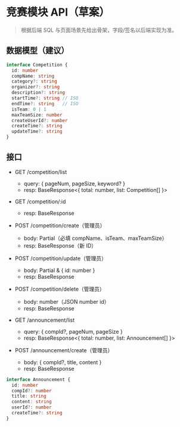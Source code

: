 # 竞赛模块 API（草案）

> 根据后端 SQL 与页面场景先给出骨架，字段/签名以后端实现为准。

## 数据模型（建议）
```ts
interface Competition {
  id: number
  compName: string
  category?: string
  organizer?: string
  description?: string
  startTime?: string // ISO
  endTime?: string   // ISO
  isTeam: 0 | 1
  maxTeamSize: number
  createUserId?: number
  createTime?: string
  updateTime?: string
}
```

## 接口

- GET /competition/list
  - query: { pageNum, pageSize, keyword? }
  - resp: BaseResponse<{ total: number, list: Competition[] }>

- GET /competition/:id
  - resp: BaseResponse<Competition>

- POST /competition/create（管理员）
  - body: Partial<Competition>（必填 compName、isTeam、maxTeamSize）
  - resp: BaseResponse<number>（新 ID）

- POST /competition/update（管理员）
  - body: Partial<Competition> & { id: number }
  - resp: BaseResponse<number>

- POST /competition/delete（管理员）
  - body: number（JSON number id）
  - resp: BaseResponse<number>

- GET /announcement/list
  - query: { compId?, pageNum, pageSize }
  - resp: BaseResponse<{ total: number, list: Announcement[] }>

- POST /announcement/create（管理员）
  - body: { compId?, title, content }
  - resp: BaseResponse<number>

```ts
interface Announcement {
  id: number
  compId?: number
  title: string
  content: string
  userId?: number
  createTime?: string
}
```
